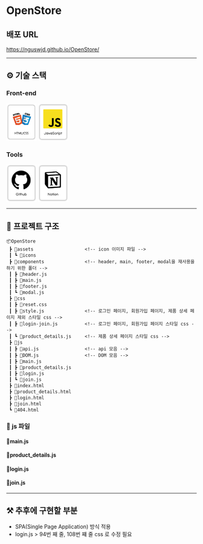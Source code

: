 # OpenStore

## 배포 URL
https://nguswjd.github.io/OpenStore/

<hr>

## ⚙️ 기술 스택
### Front-end
<div>
  <img src="./assets/readme-Image/HTMLCSS.png" width="80">
  <img src="./assets/readme-Image/JavaScript.png" width="80">
</div>

### Tools
<div>
  <img src="./assets/readme-Image/Github.png" width="80">
  <img src="./assets/readme-Image/Notion.png" width="80">
</div>

<hr>

## 📁 프로젝트 구조
```
📦OpenStore
 ┣ 📂assets                   <!-- icon 이미지 파일 -->
 ┃ ┗ 📜icons                         
 ┣ 📂components               <!-- header, main, footer, modal을 재사용을 하기 위한 폴더 -->
 ┃ ┣ 📜header.js
 ┃ ┣ 📜main.js                     
 ┃ ┣ 📜footer.js                   
 ┃ ┗ 📜modal.js                        
 ┣ 📂css                               
 ┃ ┣ 📜reset.css
 ┃ ┣ 📜style.js               <!-- 로그인 페이지, 회원가입 페이지, 제품 상세 페이지 제외 스타일 css -->
 ┃ ┣ 📜login-join.js          <!-- 로그인 페이지, 회원가입 페이지 스타일 css -->
 ┃ ┗ 📜product_details.js     <!-- 제품 상세 페이지 스타일 css -->
 ┣ 📂js
 ┃ ┣ 📜api.js                 <!-- api 모음 -->
 ┃ ┣ 📜DOM.js                 <!-- DOM 모음 -->
 ┃ ┣ 📜main.js
 ┃ ┣ 📜product_details.js
 ┃ ┣ 📜login.js
 ┃ ┗ 📜join.js
 ┣ 📜index.html
 ┣ 📜product_details.html
 ┣ 📜login.html
 ┣ 📜join.html
 ┗ 📜404.html
```

### 📂 js 파일
#### 📜main.js

#### 📜product_details.js

#### 📜login.js

#### 📜join.js


<hr>

## ⚒️ 추후에 구현할 부분
- SPA(Single Page Application) 방식 적용
- login.js > 94번 째 줄, 108번 쨰 줄 css 로 수정 필요

